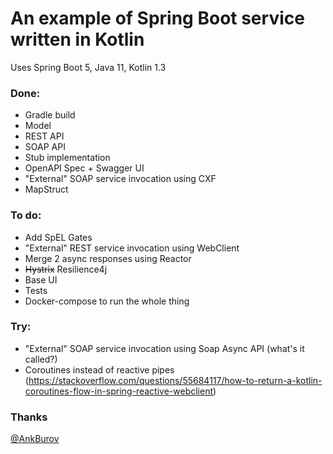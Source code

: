 # An example of Spring Boot service written in Kotlin
Uses Spring Boot 5, Java 11, Kotlin 1.3

### Done:
* Gradle build
* Model
* REST API
* SOAP API
* Stub implementation
* OpenAPI Spec + Swagger UI
* "External" SOAP service invocation using CXF
* MapStruct

### To do:
* Add SpEL Gates
* "External" REST service invocation using WebClient
* Merge 2 async responses using Reactor
* ~~Hystrix~~ Resilience4j
* Base UI 
* Tests
* Docker-compose to run the whole thing

### Try:
* "External" SOAP service invocation using Soap Async API (what's it called?)
* Coroutines instead of reactive pipes (https://stackoverflow.com/questions/55684117/how-to-return-a-kotlin-coroutines-flow-in-spring-reactive-webclient)

### Thanks
[@AnkBurov]( https://github.com/AnkBurov )